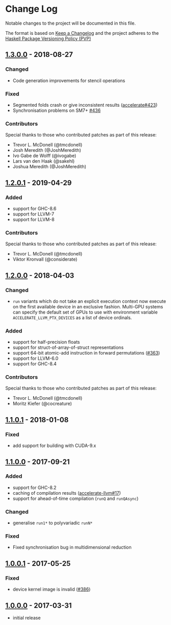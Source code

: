 # Change Log

Notable changes to the project will be documented in this file.

The format is based on [Keep a Changelog](http://keepachangelog.com/) and the
project adheres to the [Haskell Package Versioning
Policy (PVP)](https://pvp.haskell.org)


## [1.3.0.0] - 2018-08-27
### Changed
  * Code generation improvements for stencil operations

### Fixed
  * Segmented folds crash or give inconsistent results ([accelerate#423])
  * Synchronisation problems on SM7+ [#436] 

### Contributors

Special thanks to those who contributed patches as part of this release:

  * Trevor L. McDonell (@tmcdonell)
  * Josh Meredith (@JoshMeredith)
  * Ivo Gabe de Wolff (@ivogabe)
  * Lars van den Haak (@sakehl)
  * Joshua Meredith (@JoshMeredith)


## [1.2.0.1] - 2019-04-29
### Added
 * support for GHC-8.6
 * support for LLVM-7
 * support for LLVM-8

### Contributors

Special thanks to those who contributed patches as part of this release:

 * Trevor L. McDonell (@tmcdonell)
 * Viktor Kronvall (@considerate)


## [1.2.0.0] - 2018-04-03
### Changed
  * `run` variants which do not take an explicit execution context now execute on
    the first available device in an exclusive fashion. Multi-GPU systems can
    specify the default set of GPUs to use with environment variable
    `ACCELERATE_LLVM_PTX_DEVICES` as a list of device ordinals.

### Added
  * support for half-precision floats
  * support for struct-of-array-of-struct representations
  * support 64-bit atomic-add instruction in forward permutations ([#363])
  * support for LLVM-6.0
  * support for GHC-8.4

### Contributors

Special thanks to those who contributed patches as part of this release:

  * Trevor L. McDonell (@tmcdonell)
  * Moritz Kiefer (@cocreature)


## [1.1.0.1] - 2018-01-08
### Fixed
  * add support for building with CUDA-9.x


## [1.1.0.0] - 2017-09-21
### Added
  * support for GHC-8.2
  * caching of compilation results ([accelerate-llvm#17])
  * support for ahead-of-time compilation (`runQ` and `runQAsync`)

### Changed
  * generalise `run1*` to polyvariadic `runN*`

### Fixed
  * Fixed synchronisation bug in multidimensional reduction


## [1.0.0.1] - 2017-05-25
### Fixed
  * device kernel image is invalid ([#386])


## [1.0.0.0] - 2017-03-31
  * initial release


[1.3.0.0]:              https://github.com/AccelerateHS/accelerate-llvm/compare/v1.2.0.1...v1.3.0.0
[1.2.0.1]:              https://github.com/AccelerateHS/accelerate-llvm/compare/v1.2.0.0...v1.2.0.1
[1.2.0.0]:              https://github.com/AccelerateHS/accelerate-llvm/compare/1.1.0.1-ptx...1.2.0.0
[1.1.0.1]:              https://github.com/AccelerateHS/accelerate-llvm/compare/1.1.0.0...1.1.0.1-ptx
[1.1.0.0]:              https://github.com/AccelerateHS/accelerate-llvm/compare/1.0.0.0...1.1.0.0
[1.0.0.1]:              https://github.com/AccelerateHS/accelerate-llvm/compare/1.0.0.0...1.0.0.1
[1.0.0.0]:              https://github.com/AccelerateHS/accelerate-llvm/compare/be7f91295f77434b2103c70aa1cabb6a4f2b09a8...1.0.0.0

[#386]:                 https://github.com/AccelerateHS/accelerate/issues/386
[#363]:                 https://github.com/AccelerateHS/accelerate/issues/363

[#436]:                 https://github.com/AccelerateHS/accelerate/issues/436
[accelerate-llvm#17]:   https://github.com/AccelerateHS/accelerate-llvm/issues/17
[accelerate#423]:       https://github.com/AccelerateHS/accelerate/issues/423

